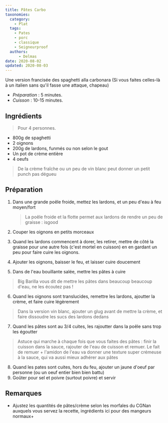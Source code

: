 ```yaml
---
title: Pâtes Carbo
taxonomies:
  category:
    - Plat
  tags:
    - Pates
    - porc
    - classique
    - Seigneurproof
  authors:
      - Delmas
date: 2020-08-02
updated: 2020-08-03
---
```


Une version francisée des spaghetti alla carbonara (Si vous faites celles-là à un italien sans qu'il fasse une attaque, chapeau)

- *Préparation* : 5 minutes.
- *Cuisson* : 10-15 minutes.

## Ingrédients
> Pour 4 personnes.

  - 800g de spaghetti
  - 2 oignons
  - 200g de lardons, funmés ou non selon le gout
  - Un pot de crème entière
  - 4 oeufs

  > De la crème fraîche ou un peu de vin blanc peut donner un petit punch pas dégueu

## Préparation

  1. Dans une grande poêle froide, mettez les lardons, et un peu d'eau à feu moyen/fort
     > La poêle froide et la flotte permet aux lardons de rendre un peu de graisse : isgood

  2. Couper les oignons en petits morceaux

  3. Quand les lardons commencent à dorer, les retirer, mettre de côté la graisse pour une autre fois (c'est mortel en cuisson) en en gardant un peu pour faire cuire les oignons.


  4. Ajouter les oignons, baisser le feu, et laisser cuire doucement

  5. Dans de l'eau bouillante salée, mettre les pâtes à cuire
   > Big Barilla vous dit de mettre les pâtes dans beaucoup beaucoup d'eau, ne les écoutez pas !

  6. Quand les oignons sont translucides, remettre les lardons, ajoutter la crème, et faire cuire légèrement
  > Dans la version vin blanc, ajouter un glug avant de mettre la crème, et faire dissoudre les sucs des lardons dedans

  7. Quand les pâtes sont au 3/4 cuites, les rajoutter dans la poêle sans trop les égoutter
  >  Astuce qui marche à chaque fois que vous faites des pâtes : finir la cuisson dans la sauce, rajouter de l'eau de cuisson et remuer. Le fait de remuer + l'amidon de l'eau va donner une texture super crémeuse à la sauce, qui va aussi mieux adhérer aux pâtes

  8. Quand les pates sont cuites, hors du feu, ajouter un jaune d'oeuf par personne (ou un oeuf entier bien bien battu)
  9. Goûter pour sel et poivre (surtout poivre) et servir


## Remarques
  - Ajustez les quantités de pâtes/crème selon les morfales du CGNan auxquels vous servez la recette, ingrédients ici pour des mangeurs normaux+
